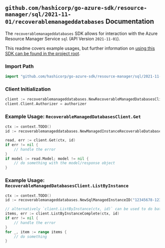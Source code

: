 
## `github.com/hashicorp/go-azure-sdk/resource-manager/sql/2021-11-01/recoverablemanageddatabases` Documentation

The `recoverablemanageddatabases` SDK allows for interaction with the Azure Resource Manager Service `sql` (API Version `2021-11-01`).

This readme covers example usages, but further information on [using this SDK can be found in the project root](https://github.com/hashicorp/go-azure-sdk/tree/main/docs).

### Import Path

```go
import "github.com/hashicorp/go-azure-sdk/resource-manager/sql/2021-11-01/recoverablemanageddatabases"
```


### Client Initialization

```go
client := recoverablemanageddatabases.NewRecoverableManagedDatabasesClientWithBaseURI("https://management.azure.com")
client.Client.Authorizer = authorizer
```


### Example Usage: `RecoverableManagedDatabasesClient.Get`

```go
ctx := context.TODO()
id := recoverablemanageddatabases.NewManagedInstanceRecoverableDatabaseID("12345678-1234-9876-4563-123456789012", "example-resource-group", "managedInstanceValue", "recoverableDatabaseValue")

read, err := client.Get(ctx, id)
if err != nil {
	// handle the error
}
if model := read.Model; model != nil {
	// do something with the model/response object
}
```


### Example Usage: `RecoverableManagedDatabasesClient.ListByInstance`

```go
ctx := context.TODO()
id := recoverablemanageddatabases.NewSqlManagedInstanceID("12345678-1234-9876-4563-123456789012", "example-resource-group", "managedInstanceValue")

// alternatively `client.ListByInstance(ctx, id)` can be used to do batched pagination
items, err := client.ListByInstanceComplete(ctx, id)
if err != nil {
	// handle the error
}
for _, item := range items {
	// do something
}
```
